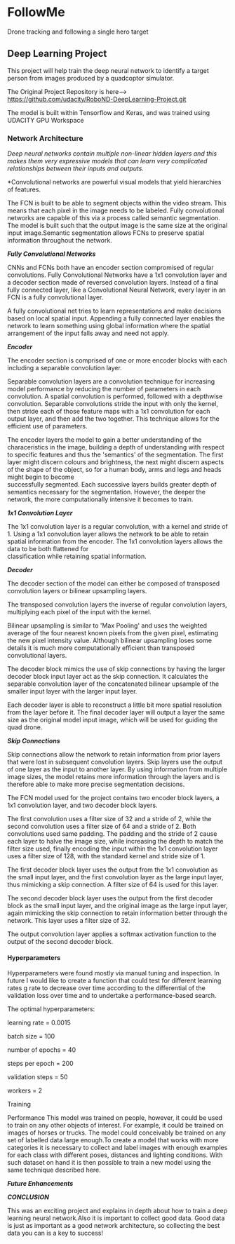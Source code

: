 # FollowMe
Drone tracking and following a single hero target 

## Deep Learning Project ##

This project will help train the deep neural network to identify a target person from images produced by a quadcoptor simulator. 

The Original Project Repository is here--> https://github.com/udacity/RoboND-DeepLearning-Project.git

The model is built within Tensorflow and Keras, and was trained using UDACITY GPU Workspace

### Network Architecture

*Deep neural networks contain multiple non-linear hidden layers and this makes them very expressive models that can learn very           complicated relationships between their inputs and outputs.*
  
*Convolutional networks are powerful visual models that yield hierarchies of features.
  
  The FCN is built to be able to segment objects within the video stream. This means that each pixel in the image needs to be labeled.     Fully convolutional networks are capable of this via a process called semantic segmentation. The model is built such that the output     image is the same size at the original input image.Semantic segmentation allows FCNs to preserve spatial information throughout the     network.

***Fully Convolutional Networks***

  CNNs and FCNs both have an encoder section compromised of regular convolutions. Fully Convolutional Networks have a 1x1 convolution     layer and a decoder section made of reversed convolution layers. Instead of a final fully connected layer, like a Convolutional Neural   Network, every layer in an FCN is a fully convolutional layer.

  A fully convolutional net tries to learn representations and make decisions based on local spatial input. Appending a fully connected   layer enables the network to learn something using global information where the spatial arrangement of the input falls away and need     not apply.

***Encoder***

  The encoder section is comprised of one or more encoder blocks with each including a separable convolution layer.

  Separable convolution layers are a convolution technique for increasing model performance by reducing the number of parameters in each   convolution. A spatial convolution is performed, followed with a depthwise convolution. Separable convolutions stride the input with     only the kernel, then stride each of those feature maps with a 1x1 convolution for each output layer, and then add the two together.     This technique allows for the efficient use of parameters.

  The encoder layers the model to gain a better understanding of the characeristics in the image, building a depth of understanding with   respect to specific features and thus the 'semantics' of the segmentation. The first layer might discern colours and brightness, the     next might discern aspects of the shape of the object, so for a human body, arms and legs and heads might begin to become          
  successfully segmented. Each successive layers builds greater depth of semantics necessary for the segmentation. However, the deeper     the network, the more computationally intensive it becomes to train.

***1x1 Convolution Layer***

  The 1x1 convolution layer is a regular convolution, with a kernel and stride of 1. Using a 1x1 convolution layer allows the network to   be able to retain spatial information from the encoder. The 1x1 convolution layers allows the data to be both flattened for      
  classification while retaining spatial information.

***Decoder***

  The decoder section of the model can either be composed of transposed convolution layers or bilinear upsampling layers.

  The transposed convolution layers the inverse of regular convolution layers, multiplying each pixel of the input with the kernel.

  Bilinear upsampling is similar to 'Max Pooling' and uses the weighted average of the four nearest known pixels from the given pixel,     estimating the new pixel intensity value. Although bilinear upsampling loses some details it is much more computationally efficient     than transposed convolutional layers.

  The decoder block mimics the use of skip connections by having the larger decoder block input layer act as the skip connection. It       calculates the separable convolution layer of the concatenated bilinear upsample of the smaller input layer with the larger input       layer.

  Each decoder layer is able to reconstruct a little bit more spatial resolution from the layer before it. The final decoder layer will   output a layer the same size as the original model input image, which will be used for guiding the quad drone.

***Skip Connections***

  Skip connections allow the network to retain information from prior layers that were lost in subsequent convolution layers. Skip         layers use the output of one layer as the input to another layer. By using information from multiple image sizes, the model retains     more information through the layers and is therefore able to make more precise segmentation decisions.

  The FCN model used for the project contains two encoder block layers, a 1x1 convolution layer, and two decoder block layers.

  The first convolution uses a filter size of 32 and a stride of 2, while the second convolution uses a filter size of 64 and a stride     of 2. Both convolutions used same padding. The padding and the stride of 2 cause each layer to halve the image size, while increasing   the depth to match the filter size used, finally encoding the input within the 1x1 convolution layer uses a filter size of 128, with     the standard kernel and stride size of 1.
  
  The first decoder block layer uses the output from the 1x1 convolution as the small input layer, and the first convolution layer as     the large input layer, thus mimicking a skip connection. A filter size of 64 is used for this layer.

  The second decoder block layer uses the output from the first decoder block as the small input layer, and the original image as the     large input layer, again mimicking the skip connection to retain information better through the network. This layer uses a filter size   of 32.

  The output convolution layer applies a softmax activation function to the output of the second decoder block.

#### Hyperparameters

Hyperparameters were found mostly via manual tuning and inspection. In future I would like to create a function that could test for different learning rates g rate to decrease over time according to the differential of the validation loss over time and to undertake a performance-based search.

The optimal hyperparameters:

  learning rate = 0.0015

  batch size = 100

  number of epochs = 40
  
  steps per epoch = 200

  validation steps = 50

  workers = 2


Training


Performance
This model was trained on people, however, it could be used to train on any other objects of interest. For example, it could be trained on images of horses or trucks. The model could conceivably be trained on any set of labelled data large enough.To create a model that works with more categories it is necessary to collect and label images with enough examples for each class with different poses, distances and lighting conditions. With such dataset on hand it is then possible to train a new model using the same technique described here. 

***Future Enhancements***


***CONCLUSION***

This was an exciting project and explains in depth about how to train a deep learning neural network.Also it is important to collect good data. Good data is just as important as a good network architecture, so collecting the best data you can is a key to success!
